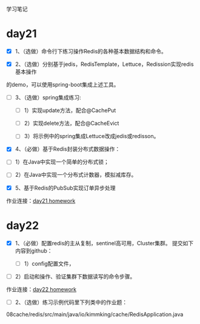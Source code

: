 学习笔记

# day21

- [x] 1、（选做）命令行下练习操作Redis的各种基本数据结构和命令。 

- [x] 2、（选做）分别基于jedis，RedisTemplate，Lettuce，Redission实现redis基本操作 

的demo，可以使用spring-boot集成上述工具。 

- [ ] 3、（选做）spring集成练习: 

  - [ ] 1）实现update方法，配合@CachePut 

  - [ ] 2）实现delete方法，配合@CacheEvict 

  - [ ] 3）将示例中的spring集成Lettuce改成jedis或redisson。 
- [x] 4、（必做）基于Redis封装分布式数据操作： 
- [ ] 1）在Java中实现一个简单的分布式锁； 
  
- [ ] 2）在Java中实现一个分布式计数器，模拟减库存。 
- [x] 5、基于Redis的PubSub实现订单异步处理

作业连接：[day21 homework](https://github.com/mcnultyboy/JAVA-000/tree/main/Week_11/homework21)

# day22

- [x] 1、（必做）配置redis的主从复制，sentinel高可用，Cluster集群。 提交如下内容到github： 

  - [ ] 1）config配置文件， 
- [ ] 2）启动和操作、验证集群下数据读写的命令步骤。 

作业连接：[day22 homework](https://github.com/mcnultyboy/JAVA-000/tree/main/Week_11/08cache/redis)

- [ ] 2、（选做）练习示例代码里下列类中的作业题： 

08cache/redis/src/main/java/io/kimmking/cache/RedisApplication.java 

